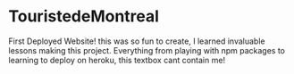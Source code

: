 # TouristedeMontreal
First Deployed Website! this was so fun to create, I learned invaluable lessons making this project. Everything from playing with npm packages to learning to deploy on heroku, this textbox cant contain me!
